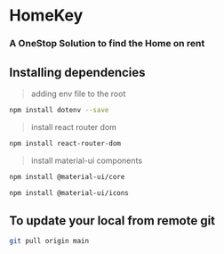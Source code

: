 # HomeKey
### A OneStop Solution to find the Home on rent

## Installing dependencies
> adding env file to the root
```bash
npm install dotenv --save
```

> install react router dom
```bash
npm install react-router-dom
```

> install material-ui components
```bash
npm install @material-ui/core
```
```bash
npm install @material-ui/icons
```
## To update your local from remote git
```bash
git pull origin main
```
